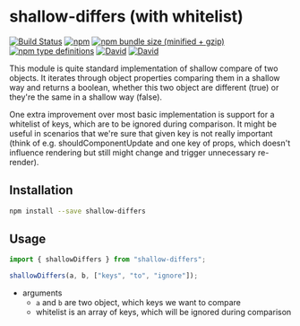 # shallow-differs (with whitelist)

[![Build Status](https://travis-ci.org/chodorowicz/shallow-differs.svg?branch=master)](https://travis-ci.org/chodorowicz/shallow-differs)
[![npm](https://img.shields.io/npm/v/shallow-differs.svg)](https://www.npmjs.com/package/shallow-differs) [![npm bundle size (minified + gzip)](https://img.shields.io/bundlephobia/minzip/shallow-differs.svg)](https://www.npmjs.com/package/shallow-differs)
[![npm type definitions](https://img.shields.io/npm/types/shallow-differs.svg)](https://www.npmjs.com/package/shallow-differs)
[![David](https://img.shields.io/david/chodorowicz/shallow-differs.svg)](https://david-dm.org/chodorowicz/shallow-differs) [![David](https://img.shields.io/david/peer/chodorowicz/shallow-differs.svg)](https://david-dm.org/chodorowicz/shallow-differs)

This module is quite standard implementation of shallow compare of two objects. It iterates through object properties comparing them in a shallow way and returns a boolean, whether this two object are different (true) or they're the same in a shallow way (false).

One extra improvement over most basic implementation is support for a whitelist of keys, which are to be ignored during comparison. It might be useful in scenarios that we're sure that given key is not really important (think of e.g. shouldComponentUpdate and one key of props, which doesn't influence rendering but still might change and trigger unnecessary re-render).

## Installation

```sh
npm install --save shallow-differs
```

## Usage

```ts
import { shallowDiffers } from "shallow-differs";

shallowDiffers(a, b, ["keys", "to", "ignore"]);
```

- arguments
  - `a` and `b` are two object, which keys we want to compare
  - whitelist is an array of keys, which will be ignored during comparison
